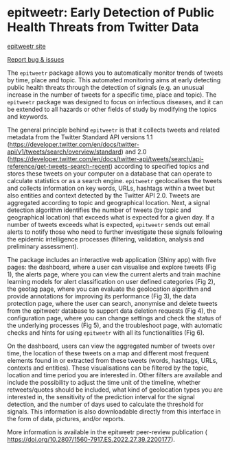 # epitweetr: Early Detection of Public Health Threats from Twitter Data

[epitweetr site](https://github.com/EU-ECDC/epitweetr)

[Report bug & issues](https://github.com/EU-ECDC/epitweetr/issues)

The `epitweetr` package allows you to automatically monitor trends of tweets by time, place and topic. This automated monitoring aims at early detecting public health threats through the detection of signals (e.g. an unusual increase in the number of tweets for a specific time, place and topic). The `epitweetr` package was designed to focus on infectious diseases, and it can be extended to all hazards or other fields of study by modifying the topics and keywords.

The general principle behind `epitweetr` is that it collects tweets and related metadata from the Twitter Standard API versions 1.1 (https://developer.twitter.com/en/docs/twitter-api/v1/tweets/search/overview/standard) and 2.0 (https://developer.twitter.com/en/docs/twitter-api/tweets/search/api-reference/get-tweets-search-recent) according to specified topics and stores these tweets on your computer on a database that can operate to calculate statistics or as a search engine. `epitweetr` geolocalises the tweets and collects information on key words, URLs, hashtags within a tweet but also entities and context detected by the Twitter API 2.0. Tweets are aggregated according to topic and geographical location. Next, a signal detection algorithm identifies the number of tweets (by topic and geographical location) that exceeds what is expected for a given day. If a number of tweets exceeds what is expected, `epitweetr` sends out email alerts to notify those who need to further investigate these signals following the epidemic intelligence processes (filtering, validation, analysis and preliminary assessment).

The package includes  an interactive web application (Shiny app) with five pages: the dashboard, where a user can visualise and explore tweets (Fig 1), the alerts page, where you can view the current alerts and train machine learning models for alert classification on user defined categories (Fig 2), the geotag page, where you can evaluate the geolocation algorithm and provide annotations for improving its performance (Fig 3), the data protection page, where the user can search, anonymise and delete tweets from the epitweetr database to support data deletion requests (Fig 4), the configuration page, where you can change settings and check the status of the underlying processes (Fig 5), and the troubleshoot page, with automatic checks and hints for using `epitweetr` with all its functionalities (Fig 6). 

On the dashboard, users can view the aggregated number of tweets over time, the location of these tweets on a map and different most frequent elements found in or extracted from these tweets (words, hashtags, URLs, contexts and entities). These visualisations can be filtered by the topic, location and time period you are interested in. Other filters are available and include the possibility to adjust the time unit of the timeline, whether retweets/quotes should be included, what kind of geolocation types you are interested in, the sensitivity of the prediction interval for the signal detection, and the number of days used to calculate the threshold for signals. This information is also downloadable directly from this interface in the form of data, pictures, and/or reports.

More information is available in the epitweetr peer-review publication ( https://doi.org/10.2807/1560-7917.ES.2022.27.39.2200177).

